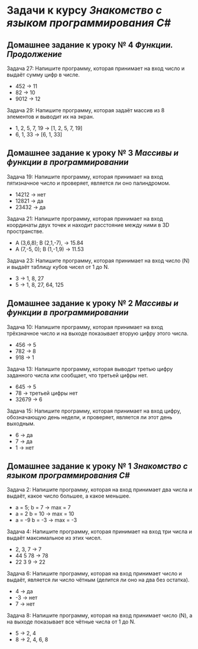 # Задачи к курсу *Знакомство с языком программирования C#*

## Домашнее задание к уроку № 4 *Функции. Продолжение*
Задача 27: Напишите программу, которая принимает на вход число и выдаёт сумму цифр в числе.
* 452 -> 11
* 82 -> 10
* 9012 -> 12

Задача 29: Напишите программу, которая задаёт массив из 8 элементов и выводит их на экран.
* 1, 2, 5, 7, 19 -> [1, 2, 5, 7, 19]
* 6, 1, 33 -> [6, 1, 33]

## Домашнее задание к уроку № 3 *Массивы и функции в программировании*
Задача 19: Напишите программу, которая принимает на вход пятизначное число и проверяет, является ли оно палиндромом.
* 14212 -> нет
* 12821 -> да
* 23432 -> да

Задача 21: Напишите программу, которая принимает на вход координаты двух точек и находит расстояние между ними в 3D пространстве.
* A (3,6,8); B (2,1,-7), -> 15.84
* A (7,-5, 0); B (1,-1,9) -> 11.53

Задача 23: Напишите программу, которая принимает на вход число (N) и выдаёт таблицу кубов чисел от 1 до N.
* 3 -> 1, 8, 27
* 5 -> 1, 8, 27, 64, 125

## Домашнее задание к уроку № 2 *Массивы и функции в программировании*
Задача 10: Напишите программу, которая принимает на вход трёхзначное число и на выходе показывает вторую цифру этого числа.
* 456 -> 5
* 782 -> 8
* 918 -> 1

Задача 13: Напишите программу, которая выводит третью цифру заданного числа или сообщает, что третьей цифры нет.
* 645 -> 5
* 78 -> третьей цифры нет
* 32679 -> 6

Задача 15: Напишите программу, которая принимает на вход цифру, обозначающую день недели, и проверяет, является ли этот день выходным.
* 6 -> да
* 7 -> да
* 1 -> нет
 
## Домашнее задание к уроку № 1 *Знакомство с языком программирования C#*
Задача 2: Напишите программу, которая на вход принимает два числа и выдаёт, какое число большее, а какое меньшее.
* a = 5; b = 7 -> max = 7
* a = 2 b = 10 -> max = 10
* a = -9 b = -3 -> max = -3

Задача 4: Напишите программу, которая принимает на вход три числа и выдаёт максимальное из этих чисел.
* 2, 3, 7 -> 7
* 44 5 78 -> 78
* 22 3 9 -> 22

Задача 6: Напишите программу, которая на вход принимает число и выдаёт, является ли число чётным (делится ли оно на два без остатка).
* 4 -> да
* -3 -> нет
* 7 -> нет

Задача 8: Напишите программу, которая на вход принимает число (N), а на выходе показывает все чётные числа от 1 до N.
* 5 -> 2, 4
* 8 -> 2, 4, 6, 8
